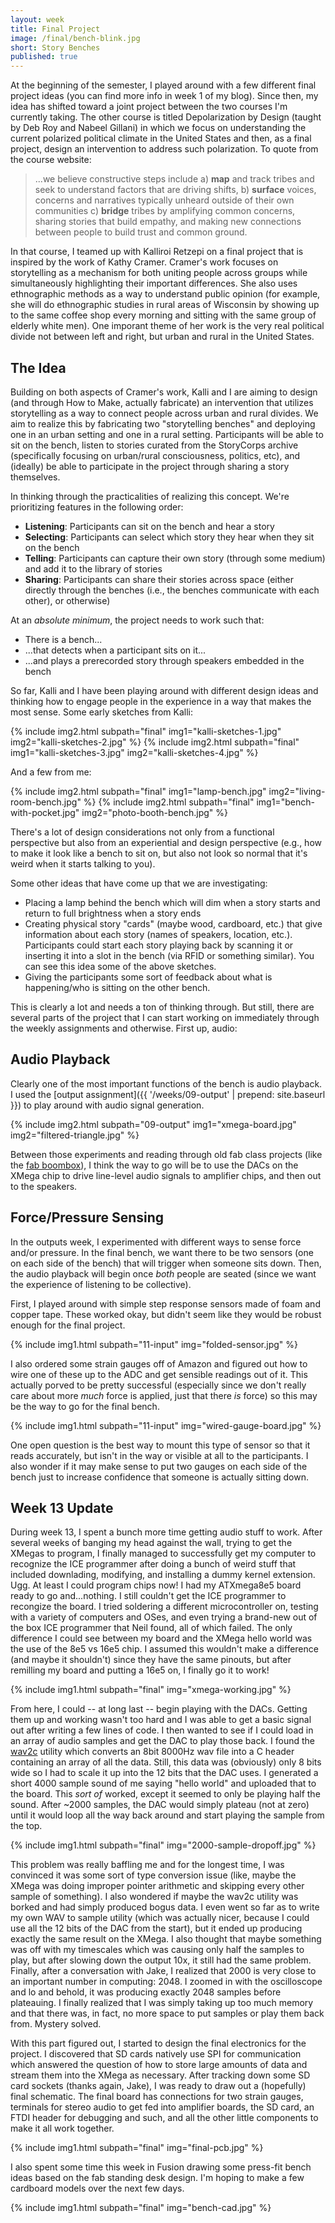 ```yaml
---
layout: week
title: Final Project
image: /final/bench-blink.jpg
short: Story Benches
published: true
---
```


At the beginning of the semester, I played around with a few different final project ideas (you can find more info in week 1 of my blog). Since then, my idea has shifted toward a joint project between the two courses I'm currently taking. The other course is titled Depolarization by Design (taught by Deb Roy and Nabeel Gillani) in which we focus on understanding the current polarized political climate in the United States and then, as a final project, design an intervention to address such polarization. To quote from the course website:

> ...we believe constructive steps include a) **map** and track tribes and seek to understand factors that are driving shifts, b) **surface** voices, concerns and narratives typically unheard outside of their own communities c) **bridge** tribes by amplifying common concerns, sharing stories that build empathy, and making new connections between people to build trust and common ground.

In that course, I teamed up with Kalliroi Retzepi on a final project that is inspired by the work of Kathy Cramer. Cramer's work focuses on storytelling as a mechanism for both uniting people across groups while simultaneously highlighting their important differences. She also uses ethnographic methods as a way to understand public opinion (for example, she will do ethnographic studies in rural areas of Wisconsin by showing up to the same coffee shop every morning and sitting with the same group of elderly white men). One imporant theme of her work is the very real political divide not between left and right, but urban and rural in the United States.

## The Idea

Building on both aspects of Cramer's work, Kalli and I are aiming to design (and through How to Make, actually fabricate) an intervention that utilizes storytelling as a way to connect people across urban and rural divides. We aim to realize this by fabricating two "storytelling benches" and deploying one in an urban setting and one in a rural setting. Participants will be able to sit on the bench, listen to stories curated from the StoryCorps archive (specifically focusing on urban/rural consciousness, politics, etc), and (ideally) be able to participate in the project through sharing a story themselves.

In thinking through the practicalities of realizing this concept. We're prioritizing features in the following order:

- **Listening**: Participants can sit on the bench and hear a story
- **Selecting**: Participants can select which story they hear when they sit on the bench
- **Telling**: Participants can capture their own story (through some medium) and add it to the library of stories
- **Sharing**: Participants can share their stories across space (either directly through the benches (i.e., the benches communicate with each other), or otherwise)

At an _absolute minimum_, the project needs to work such that:

- There is a bench...
- ...that detects when a participant sits on it...
- ...and plays a prerecorded story through speakers embedded in the bench

So far, Kalli and I have been playing around with different design ideas and thinking how to engage people in the experience in a way that makes the most sense. Some early sketches from Kalli:

{% include img2.html subpath="final" img1="kalli-sketches-1.jpg" img2="kalli-sketches-2.jpg" %}
{% include img2.html subpath="final" img1="kalli-sketches-3.jpg" img2="kalli-sketches-4.jpg" %}

And a few from me:

{% include img2.html subpath="final" img1="lamp-bench.jpg" img2="living-room-bench.jpg" %}
{% include img2.html subpath="final" img1="bench-with-pocket.jpg" img2="photo-booth-bench.jpg" %}

There's a lot of design considerations not only from a functional perspective but also from an experiential and design perspective (e.g., how to make it look like a bench to sit on, but also not look so normal that it's weird when it starts talking to you).

Some other ideas that have come up that we are investigating:

- Placing a lamp behind the bench which will dim when a story starts and return to full brightness when a story ends
- Creating physical story "cards" (maybe wood, cardboard, etc.) that give information about each story (names of speakers, location, etc.). Participants could start each story playing back by scanning it or inserting it into a slot in the bench (via RFID or something similar). You can see this idea some of the above sketches.
- Giving the participants some sort of feedback about what is happening/who is sitting on the other bench.

This is clearly a lot and needs a ton of thinking through. But still, there are several parts of the project that I can start working on immediately through the weekly assignments and otherwise. First up, audio:

## Audio Playback

Clearly one of the most important functions of the bench is audio playback. I used the [output assignment]({{ '/weeks/09-output' | prepend: site.baseurl }}) to play around with audio signal generation.

{% include img2.html subpath="09-output" img1="xmega-board.jpg" img2="filtered-triangle.jpg" %}

Between those experiments and reading through old fab class projects (like the [fab boombox](http://fab.cba.mit.edu/classes/863.11/people/matthew.keeter/fab_boombox/)), I think the way to go will be to use the DACs on the XMega chip to drive line-level audio signals to amplifier chips, and then out to the speakers.

## Force/Pressure Sensing

In the outputs week, I experimented with different ways to sense force and/or pressure. In the final bench, we want there to be two sensors (one on each side of the bench) that will trigger when someone sits down. Then, the audio playback will begin once *both* people are seated (since we want the experience of listening to be collective).

First, I played around with simple step response sensors made of foam and copper tape. These worked okay, but didn't seem like they would be robust enough for the final project.

{% include img1.html subpath="11-input" img="folded-sensor.jpg" %}

I also ordered some strain gauges off of Amazon and figured out how to wire one of these up to the ADC and get sensible readings out of it. This actually porved to be pretty successful (especially since we don't really care about more *much* force is applied, just that there *is* force) so this may be the way to go for the final bench.

{% include img1.html subpath="11-input" img="wired-gauge-board.jpg" %}

One open question is the best way to mount this type of sensor so that it reads accurately, but isn't in the way or visible at all to the participants. I also wonder if it may make sense to put two gauges on each side of the bench just to increase confidence that someone is actually sitting down.

## Week 13 Update

During week 13, I spent a bunch more time getting audio stuff to work. After several weeks of banging my head against the wall, trying to get the XMegas to program, I finally managed to successfully get my computer to recognize the ICE programmer after doing a bunch of weird stuff that included downlading, modifying, and installing a dummy kernel extension. Ugg. At least I could program chips now! I had my ATXmega8e5 board ready to go and...nothing. I still couldn't get the ICE programmer to recongize the board. I tried soldering a different microcontroller on, testing with a variety of computers and OSes, and even trying a brand-new out of the box ICE programmer that Neil found, all of which failed. The only difference I could see between my board and the XMega hello world was the use of the 8e5 vs 16e5 chip. I assumed this wouldn't make a difference (and maybe it shouldn't) since they have the same pinouts, but after remilling my board and putting a 16e5 on, I finally go it to work!

{% include img1.html subpath="final" img="xmega-working.jpg" %}

From here, I could -- at long last -- begin playing with the DACs. Getting them up and working wasn't too hard and I was able to get a basic signal out after writing a few lines of code. I then wanted to see if I could load in an array of audio samples and get the DAC to play those back. I found the [wav2c](https://github.com/olleolleolle/wav2c) utility which converts an 8bit 8000Hz wav file into a C header containing an array of all the data. Still, this data was (obviously) only 8 bits wide so I had to scale it up into the 12 bits that the DAC uses. I generated a short 4000 sample sound of me saying "hello world" and uploaded that to the board. This *sort of* worked, except it seemed to only be playing half the sound. After ~2000 samples, the DAC would simply plateau (not at zero) until it would loop all the way back around and start playing the sample from the top.

{% include img1.html subpath="final" img="2000-sample-dropoff.jpg" %}

This problem was really baffling me and for the longest time, I was convinced it was some sort of type conversion issue (like, maybe the XMega was doing improper pointer arithmetic and skipping every other sample of something). I also wondered if maybe the wav2c utility was borked and had simply produced bogus data. I even went so far as to write my own WAV to sample utility (which was actually nicer, because I could use all the 12 bits of the DAC from the start), but it ended up producing exactly the same result on the XMega. I also thought that maybe something was off with my timescales which was causing only half the samples to play, but after slowing down the output 10x, it still had the same problem. Finally, after a conversation with Jake, I realized that 2000 is very close to an important number in computing: 2048. I zoomed in with the oscilloscope and lo and behold, it was producing exactly 2048 samples before plateauing. I finally realized that I was simply taking up too much memory and that there was, in fact, no more space to put samples or play them back from. Mystery solved.

With this part figured out, I started to design the final electronics for the project. I discovered that SD cards natively use SPI for communication which answered the question of how to store large amounts of data and stream them into the XMega as necessary. After tracking down some SD card sockets (thanks again, Jake), I was ready to draw out a (hopefully) final schematic. The final board has connections for two strain gauges, terminals for stereo audio to get fed into amplifier boards, the SD card, an FTDI header for debugging and such, and all the other little components to make it all work together.

{% include img1.html subpath="final" img="final-pcb.jpg" %}

I also spent some time this week in Fusion drawing some press-fit bench ideas based on the fab standing desk design. I'm hoping to make a few cardboard models over the next few days.

{% include img1.html subpath="final" img="bench-cad.jpg" %}


